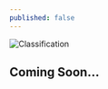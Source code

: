 ```yaml
---
published: false
---
```

![Classification]({{site.baseurl}}/images/Bio_Ann.png)


## Coming Soon...

